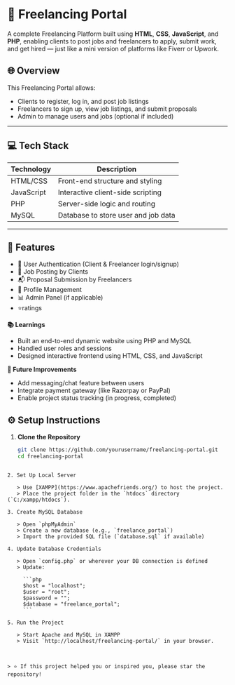 # 💼 Freelancing Portal

A complete Freelancing Platform built using **HTML**, **CSS**, **JavaScript**, and **PHP**, enabling clients to post jobs and freelancers to apply, submit work, and get hired — just like a mini version of platforms like Fiverr or Upwork.

## 🌐 Overview

This Freelancing Portal allows:
- Clients to register, log in, and post job listings
- Freelancers to sign up, view job listings, and submit proposals
- Admin to manage users and jobs (optional if included)

---

## 💻 Tech Stack

| Technology   | Description                         |
|--------------|-------------------------------------|
| HTML/CSS     | Front-end structure and styling     |
| JavaScript   | Interactive client-side scripting   |
| PHP          | Server-side logic and routing       |
| MySQL        | Database to store user and job data |

---

## 🧰 Features

- 🔐 User Authentication (Client & Freelancer login/signup)
- 📝 Job Posting by Clients
- 📬 Proposal Submission by Freelancers
- 👤 Profile Management
- 📊 Admin Panel (if applicable)
- ⭐ratings 

 **📚 Learnings**

* Built an end-to-end dynamic website using PHP and MySQL
* Handled user roles and sessions
* Designed interactive frontend using HTML, CSS, and JavaScript



**🚀 Future Improvements**

* Add messaging/chat feature between users
* Integrate payment gateway (like Razorpay or PayPal)
* Enable project status tracking (in progress, completed)

## ⚙️ Setup Instructions

1. **Clone the Repository**
   ```bash
   git clone https://github.com/yourusername/freelancing-portal.git
   cd freelancing-portal
````

2. Set Up Local Server

   > Use [XAMPP](https://www.apachefriends.org/) to host the project.
   > Place the project folder in the `htdocs` directory (`C:/xampp/htdocs`).

3. Create MySQL Database

   > Open `phpMyAdmin`
   > Create a new database (e.g., `freelance_portal`)
   > Import the provided SQL file (`database.sql` if available)

4. Update Database Credentials

   > Open `config.php` or wherever your DB connection is defined
   > Update:

     ```php
     $host = "localhost";
     $user = "root";
     $password = "";
     $database = "freelance_portal";
     ```

5. Run the Project

   > Start Apache and MySQL in XAMPP
   > Visit `http://localhost/freelancing-portal/` in your browser.



> ⭐ If this project helped you or inspired you, please star the repository!

